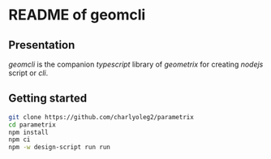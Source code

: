 README of geomcli
=================


Presentation
------------

*geomcli* is the companion *typescript* library of *geometrix* for creating *nodejs* script or *cli*.

Getting started
---------------

```bash
git clone https://github.com/charlyoleg2/parametrix
cd parametrix
npm install
npm ci
npm -w design-script run run
```




